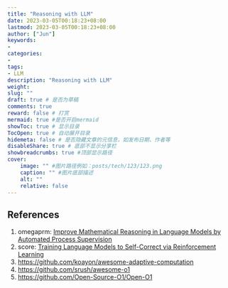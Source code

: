 ```yaml
---
title: "Reasoning with LLM"
date: 2023-03-05T00:18:23+08:00
lastmod: 2023-03-05T00:18:23+08:00
author: ["Jun"]
keywords: 
- 
categories: 
- 
tags: 
- LLM
description: "Reasoning with LLM"
weight:
slug: ""
draft: true # 是否为草稿
comments: true
reward: false # 打赏
mermaid: true #是否开启mermaid
showToc: true # 显示目录
TocOpen: true # 自动展开目录
hidemeta: false # 是否隐藏文章的元信息，如发布日期、作者等
disableShare: true # 底部不显示分享栏
showbreadcrumbs: true #顶部显示路径
cover:
    image: "" #图片路径例如：posts/tech/123/123.png
    caption: "" #图片底部描述
    alt: ""
    relative: false
---
```





## References
1. omegaprm: [Improve Mathematical Reasoning in Language Models by Automated Process Supervision](https://arxiv.org/pdf/2406.06592)
2. score: [Training Language Models to Self-Correct via Reinforcement Learning](https://arxiv.org/pdf/2409.12917)
3. https://github.com/koayon/awesome-adaptive-computation
4. https://github.com/srush/awesome-o1
5. https://github.com/Open-Source-O1/Open-O1
